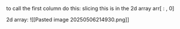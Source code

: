 to call the first column do this:
slicing 
this is in the 2d array
arr[ :  , 0]

2d array:
![[Pasted image 20250506214930.png]]
